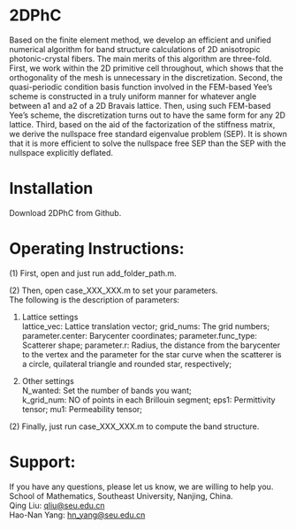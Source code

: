 # 2DPhC
 Based on the finite element method, we develop an efficient and unified numerical algorithm for band structure calculations of 2D anisotropic photonic-crystal fibers. The main merits of this algorithm are three-fold. First, we work within the 2D primitive cell throughout, which shows that the orthogonality of the mesh is unnecessary in the discretization. Second, the quasi-periodic condition basis function involved in the FEM-based Yee’s scheme is constructed in a truly uniform manner for whatever angle between a1 and a2 of a 2D Bravais lattice. Then, using such FEM-based Yee’s scheme, the discretization turns out to have the same form for any 2D lattice. Third, based on the aid of the factorization of the stiffness matrix, we derive the nullspace free standard eigenvalue problem (SEP). It is shown that it is more efficient to solve the nullspace free SEP than the SEP with the nullspace explicitly deflated.

# Installation
Download 2DPhC from Github.

# Operating Instructions:
(1) First, open and just run add_folder_path.m.

(2)  Then, open case_XXX_XXX.m to set your parameters.  
The following is the description of parameters:  
1. Lattice settings  
lattice_vec: Lattice translation vector;
grid_nums: The grid numbers;  
parameter.center: Barycenter coordinates; 
parameter.func_type: Scatterer shape;
parameter.r: Radius, the distance from the barycenter to the vertex  and  the parameter for the star curve when the scatterer is a circle, quilateral triangle and rounded star, respectively;

2. Other settings   
N_wanted: Set the number of bands you want;  
k_grid_num: NO of points in each Brillouin segment;
eps1: Permittivity tensor;
mu1: Permeability tensor;

(2) Finally, just run case_XXX_XXX.m to compute the band structure.  

# Support:
If you have any questions, please let us know, we are willing to help you.  
School of Mathematics, Southeast University, Nanjing, China.  
Qing Liu: qliu@seu.edu.cn  
Hao-Nan Yang: hn_yang@seu.edu.cn
